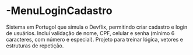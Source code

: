 # -MenuLoginCadastro
Sistema em Portugol que simula o Devflix, permitindo criar cadastro e login de usuários. Inclui validação de nome, CPF, celular e senha (mínimo 6 caracteres, com número e especial). Projeto para treinar lógica, vetores e estruturas de repetição.
